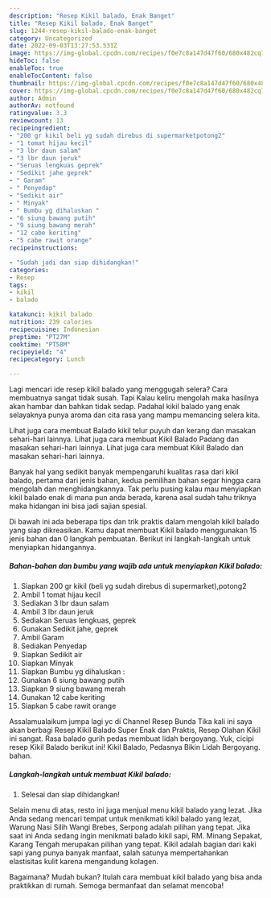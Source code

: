 ```yaml
---
description: "Resep Kikil balado, Enak Banget"
title: "Resep Kikil balado, Enak Banget"
slug: 1244-resep-kikil-balado-enak-banget
category: Uncategorized
date: 2022-09-03T13:27:53.531Z
image: https://img-global.cpcdn.com/recipes/f0e7c8a147d47f60/680x482cq70/kikil-balado-foto-resep-utama.jpg
hideToc: false
enableToc: true
enableTocContent: false
thumbnail: https://img-global.cpcdn.com/recipes/f0e7c8a147d47f60/680x482cq70/kikil-balado-foto-resep-utama.jpg
cover: https://img-global.cpcdn.com/recipes/f0e7c8a147d47f60/680x482cq70/kikil-balado-foto-resep-utama.jpg
author: Admin
authorAv: notfound
ratingvalue: 3.3
reviewcount: 13
recipeingredient:
- "200 gr kikil beli yg sudah direbus di supermarketpotong2"
- "1 tomat hijau kecil"
- "3 lbr daun salam"
- "3 lbr daun jeruk"
- "Seruas lengkuas geprek"
- "Sedikit jahe geprek"
- " Garam"
- " Penyedap"
- "Sedikit air"
- " Minyak"
- " Bumbu yg dihaluskan "
- "6 siung bawang putih"
- "9 siung bawang merah"
- "12 cabe keriting"
- "5 cabe rawit orange"
recipeinstructions:

- "Sudah jadi dan siap dihidangkan!"
categories:
- Resep
tags:
- kikil
- balado

katakunci: kikil balado 
nutrition: 239 calories
recipecuisine: Indonesian
preptime: "PT27M"
cooktime: "PT58M"
recipeyield: "4"
recipecategory: Lunch

---
```



Lagi mencari ide resep kikil balado yang menggugah selera? Cara membuatnya sangat tidak susah. Tapi Kalau keliru mengolah maka hasilnya akan hambar dan bahkan tidak sedap. Padahal kikil balado yang enak selayaknya punya aroma dan cita rasa yang mampu memancing selera kita.


Lihat juga cara membuat Balado kikil telur puyuh dan kerang dan masakan sehari-hari lainnya. Lihat juga cara membuat Kikil Balado Padang dan masakan sehari-hari lainnya. Lihat juga cara membuat Kikil Balado dan masakan sehari-hari lainnya.

Banyak hal yang sedikit banyak mempengaruhi kualitas rasa dari kikil balado, pertama dari jenis bahan, kedua pemilihan bahan segar hingga cara mengolah dan menghidangkannya. Tak perlu pusing kalau mau menyiapkan kikil balado enak di mana pun anda berada, karena asal sudah tahu triknya maka hidangan ini bisa jadi sajian spesial.


Di bawah ini ada beberapa tips dan trik praktis dalam mengolah kikil balado yang siap dikreasikan. Kamu dapat membuat Kikil balado menggunakan 15 jenis bahan dan 0 langkah pembuatan. Berikut ini langkah-langkah untuk menyiapkan hidangannya.

<!--inarticleads1-->

##### Bahan-bahan dan bumbu yang wajib ada untuk menyiapkan Kikil balado:

1. Siapkan 200 gr kikil (beli yg sudah direbus di supermarket),potong2
1. Ambil 1 tomat hijau kecil
1. Sediakan 3 lbr daun salam
1. Ambil 3 lbr daun jeruk
1. Sediakan Seruas lengkuas, geprek
1. Gunakan Sedikit jahe, geprek
1. Ambil  Garam
1. Sediakan  Penyedap
1. Siapkan Sedikit air
1. Siapkan  Minyak
1. Siapkan  Bumbu yg dihaluskan :
1. Gunakan 6 siung bawang putih
1. Siapkan 9 siung bawang merah
1. Gunakan 12 cabe keriting
1. Siapkan 5 cabe rawit orange


Assalamualaikum jumpa lagi yc di Channel Resep Bunda Tika kali ini saya akan berbagi Resep Kikil Balado Super Enak dan Praktis, Resep Olahan Kikil ini sangat. Rasa balado gurih pedas membuat lidah bergoyang. Yuk, cicipi resep Kikil Balado berikut ini! Kikil Balado, Pedasnya Bikin Lidah Bergoyang. bahan. 

<!--inarticleads2-->

##### Langkah-langkah untuk membuat Kikil balado:


1. Selesai dan siap dihidangkan!

Selain menu di atas, resto ini juga menjual menu kikil balado yang lezat. Jika Anda sedang mencari tempat untuk menikmati kikil balado yang lezat, Warung Nasi Silih Wangi Brebes, Serpong adalah pilihan yang tepat. Jika saat ini Anda sedang ingin menikmati balado kikil sapi, RM. Minang Sepakat, Karang Tengah merupakan pilihan yang tepat. Kikil adalah bagian dari kaki sapi yang punya banyak manfaat, salah satunya mempertahankan elastisitas kulit karena mengandung kolagen. 

Bagaimana? Mudah bukan? Itulah cara membuat kikil balado yang bisa anda praktikkan di rumah. Semoga bermanfaat dan selamat mencoba!
